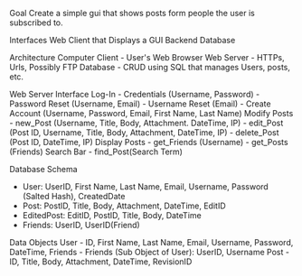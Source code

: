 Goal
Create a simple gui that shows posts form people the user is subscribed to.

Interfaces
  Web Client that Displays a GUI
  Backend Database

Architecture
  Computer Client - User's Web Browser
  Web Server - HTTPs, Urls, Possibly FTP
  Database - CRUD using SQL that manages Users, posts, etc.

Web Server Interface
  Log-In
    - Credentials (Username, Password)
    - Password Reset (Username, Email)
    - Username Reset (Email)
    - Create Account (Username, Password, Email, First Name, Last Name)
  Modify Posts
    - new_Post (Username, Title, Body, Attachment. DateTime, IP)
    - edit_Post (Post ID, Username, Title, Body, Attachment, DateTime, IP)
    - delete_Post (Post ID, DateTime, IP)
  Display Posts
    - get_Friends (Username)
    - get_Posts (Friends)
  Search Bar
    - find_Post(Search Term)
    
Database Schema
  - User: UserID, First Name, Last Name, Email, Username, Password (Salted Hash), CreatedDate
  - Post: PostID, Title, Body, Attachment, DateTime, EditID   
  - EditedPost: EditID, PostID, Title, Body, DateTime
  - Friends: UserID, UserID(Friend)
    
Data
  Objects
    User - ID, First Name, Last Name, Email, Username, Password, DateTime, Friends
      - Friends (Sub Object of User): UserID, Username
    Post - ID, Title, Body, Attachment, DateTime, RevisionID
    
    
    

